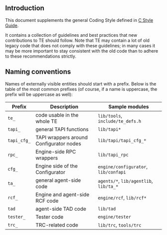 [SPDX-License-Identifier: Apache-2.0]::
[Copyright (C) 2022 OKTET Labs Ltd. All rights reserved.]::

## Introduction

This document supplements the general Coding Style defined in
[C Style Guide](https://github.com/oktetlabs/styleguides/blob/master/cguide.md).

It contains a collection of guidelines and best practices that
new contributions to TE should follow. Note that TE may contain a lot of
old legacy code that does not comply with these guidelines; in many
cases it may be more important to stay consistent with the old code
than to adhere to these recommendations strictly.

## Naming conventions

Names of externally visible entities should start with a prefix.
Below is the table of the most common prefixes (of course, if a name is
uppercase, the prefix will be uppercase as well):

|Prefix      |Description                              |Sample modules                          |
|------------|-----------------------------------------|----------------------------------------|
|`te_`       | code usable in the whole TE             | `lib/tools`, `include/te_defs.h`       |
|`tapi_`     | general TAPI functions                  | `lib/tapi*`                            |
|`tapi_cfg_` | TAPI wrappers around Configurator nodes | `lib/tapi/tapi_cfg_*`                  |
|`rpc_`      | Engine-side RPC wrappers                | `lib/tapi_rpc`                         |
|`cfg_`      | Engine side of the Configurator         | `engine/configurator`, `lib/confapi`   |
|`ta_`       | general agent-side code                 | `agents/*`, `lib/agentlib`, `lib/ta_*` |
|`rcf_`      | Engine and agent-side RCF code          | `engine/rcf`, `lib/rcf*`               |
|`tad`       | agent-side TAD code                     | `lib/tad`                              |
|`tester_`   | Tester code                             | `engine/tester`                        |
|`trc_`      | TRC-related code                        | `lib/trc`, `tools/trc`                 |
